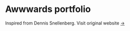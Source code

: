 # Awwwards portfolio

Inspired from Dennis Snellenberg. Visit original website [->](https://dennissnellenberg.com/)

